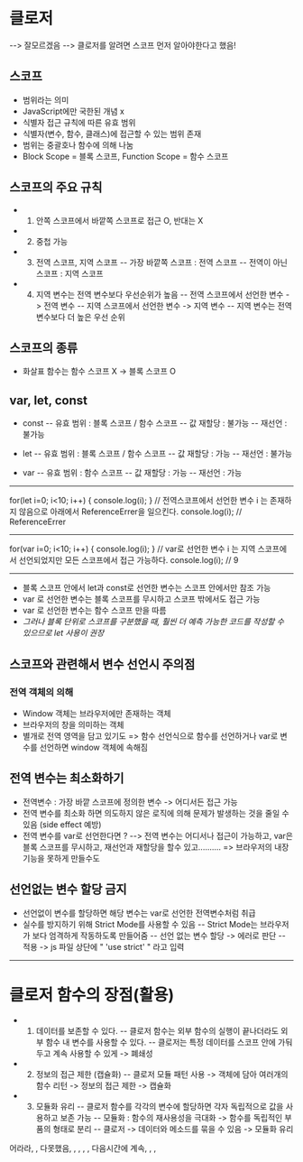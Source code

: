 # 클로저
--> 잘모르겠음
--> 클로저를 알려면 스코프 먼저 알아야한다고 했음!

## 스코프
- 범위라는 의미
- JavaScript에만 국한된 개념 x
- 식별자 접근 규칙에 따른 유효 범위
- 식별자(변수, 함수, 클래스)에 접근할 수 있는 범위 존재
- 범위는 중괄호나 함수에 의해 나눔
- Block Scope = 블록 스코프, Function Scope = 함수 스코프

## 스코프의 주요 규칙
- 1. 안쪽 스코프에서 바깥쪽 스코프로 접근 O, 반대는 X
- 2. 중첩 가능
- 3. 전역 스코프, 지역 스코프
-- 가장 바깥쪽 스코프 : 전역 스코프
-- 전역이 아닌 스코프 : 지역 스코프
- 4. 지역 변수는 전역 변수보다 우선순위가 높음
-- 전역 스코프에서 선언한 변수 -> 전역 변수
-- 지역 스코프에서 선언한 변수 -> 지역 변수
-- 지역 변수는 전역 변수보다 더 높은 우선 순위

## 스코프의 종류
- 화살표 함수는 함수 스코프 X -> 블록 스코프 O

## var, let, const
- const
-- 유효 범위 : 블록 스코프 / 함수 스코프
-- 값 재할당 : 불가능
-- 재선언 : 불가능

- let
-- 유효 범위 : 블록 스코프 / 함수 스코프
-- 값 재할당 : 가능
-- 재선언 : 불가능

- var
-- 유효 범위 : 함수 스코프
-- 값 재할당 : 가능
-- 재선언 : 가능

----------------------------------

for(let i=0; i<10; i++)  {
console.log(i);
}
// 전역스코프에서 선언한 변수 i 는 존재하지 않음으로 아래에서 ReferenceErrer을 일으킨다.
console.log(i); // ReferenceErrer

----------------------------------------------------------------------------

for(var i=0; i<10; i++)  {
console.log(i);
}
// var로 선언한 변수 i 는 지역 스코프에서 선언되었지만 모든 스코프에서 접근 가능하다.
console.log(i); // 9

-------------------------------------------------

- 블록 스코프 안에서 let과 const로 선언한 변수는 스코프 안에서만 참조 가능
- var 로 선언한 변수는 블록 스코프를 무시하고 스코프 밖에서도 접근 가능
- var 로 선언한 변수는 함수 스코프 만을 따름
- *그러나 블록 단위로 스코프를 구분했을 때, 훨씬 더 예측 가능한 코드를 작성할 수 있으므로 let 사용이 권장*

## 스코프와 관련해서 변수 선언시 주의점
### 전역 객체의 의해
- Window 객체는 브라우저에만 존재하는 객체
- 브라우저의 창을 의미하는 객체
- 별개로 전역 영역을 담고 있기도
=> 함수 선언식으로 함수를 선언하거나 var로 변수를 선언하면 window 객체에 속해짐
## 전역 변수는 최소화하기
- 전역변수 : 가장 바깥 스코프에 정의한 변수 -> 어디서든 접근 가능
- 전역 변수를 최소화 하면 의도하지 않은 로직에 의해 문제가 발생하는 것을 줄일 수 있음 (side effect 예방)
- 전역 변수를 var로 선언한다면 ?
--> 전역 변수는 어디서나 접근이 가능하고, var은 블록 스코프를 무시하고, 재선언과 재할당을 할수 있고..........
=> 브라우저의 내장 기능을 못하게 만들수도
## 선언없는 변수 할당 금지
- 선언없이 변수를 할당하면 해당 변수는 var로 선언한 전역변수처럼 취급
- 실수를 방지하기 위해 Strict Mode를 사용할 수 있음
-- Strict Mode는 브라우저가 보다 엄격하게 작동하도록 만들어줌
-- 선언 없는 변수 할당 -> 에러로 판단
-- 적용 -> js 파일 상단에 " 'use strict' " 라고 입력


--------------------
# 클로저 함수의 장점(활용)
- 1. 데이터를 보존할 수 있다.
-- 클로저 함수는 외부 함수의 실행이 끝나더라도 외부 함수 내 변수를 사용할 수 있다.
-- 클로저는 특정 데이터를 스코프 안에 가둬두고 계속 사용할 수 있게 -> 폐쇄성
- 2. 정보의 접근 제한 (캡슐화)
-- 클로저 모듈 패턴 사용 -> 객체에 담아 여러개의 함수 리턴 -> 정보의 접근 제한 -> 캡슐화
- 3. 모듈화 유리
-- 클로저 함수를 각각의 변수에 할당하면 각자 독립적으로 값을 사용하고 보존 가능
-- 모듈화 : 함수의 재사용성을 극대화 -> 함수를 독립적인 부품의 형태로 분리
-- 클로저 -> 데이터와 메소드를 묶을 수 있음 -> 모듈화 유리

어라라, , 다못했음, , , , , 다음시간에 계속, , ,
